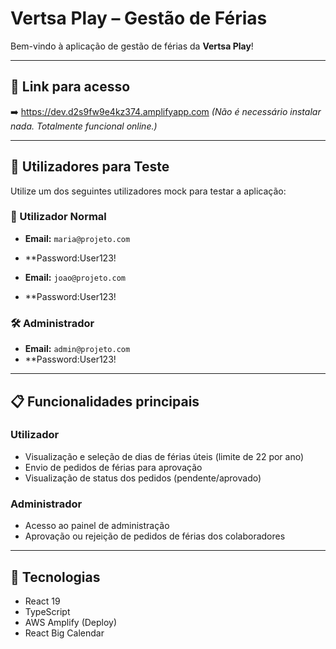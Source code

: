 # Vertsa Play – Gestão de Férias

Bem-vindo à aplicação de gestão de férias da **Vertsa Play**!  

---

## 🔗 Link para acesso

➡️ https://dev.d2s9fw9e4kz374.amplifyapp.com
*(Não é necessário instalar nada. Totalmente funcional online.)*

---

## 👥 Utilizadores para Teste

Utilize um dos seguintes utilizadores mock para testar a aplicação:

### 👤 Utilizador Normal
- **Email:** `maria@projeto.com`
- **Password:User123!

- **Email:** `joao@projeto.com`
- **Password:User123!

### 🛠️ Administrador
- **Email:** `admin@projeto.com`
- **Password:User123!

---

## 📋 Funcionalidades principais

### Utilizador
- Visualização e seleção de dias de férias úteis (limite de 22 por ano)
- Envio de pedidos de férias para aprovação
- Visualização de status dos pedidos (pendente/aprovado)

### Administrador
- Acesso ao painel de administração
- Aprovação ou rejeição de pedidos de férias dos colaboradores

---

## 🚀 Tecnologias

- React 19
- TypeScript
- AWS Amplify (Deploy)
- React Big Calendar

